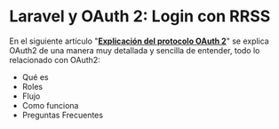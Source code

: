 # Laravel y OAuth 2: Login con RRSS

En el siguiente artículo "**[Explicación del protocolo OAuth 2](https://programacionymas.com/blog/protocolo-oauth-2 "https://programacionymas.com/blog/protocolo-oauth-2")**" se explica OAuth2 de una manera muy detallada y sencilla de entender, todo lo relacionado con OAuth2:

- Qué es
- Roles
- Flujo
- Como funciona
- Preguntas Frecuentes


